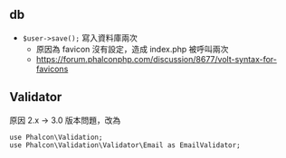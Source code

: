 ## db

- `$user->save();` 寫入資料庫兩次
	- 原因為 favicon 沒有設定，造成 index.php 被呼叫兩次
	- <https://forum.phalconphp.com/discussion/8677/volt-syntax-for-favicons>

## Validator

原因 2.x -> 3.0 版本問題，改為

```
use Phalcon\Validation;
use Phalcon\Validation\Validator\Email as EmailValidator;
```